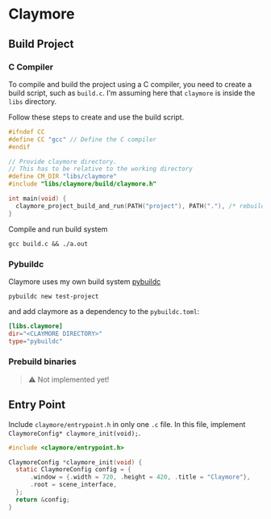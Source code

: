 # Claymore

## Build Project

### C Compiler

To compile and build the project using a C compiler, you need to create a build script, such as `build.c`. 
I'm assuming here that `claymore` is inside the `libs` directory.

Follow these steps to create and use the build script.
```c
#ifndef CC
#define CC "gcc" // Define the C compiler
#endif

// Provide claymore directory.
// This has to be relative to the working directory
#define CM_DIR "libs/claymore"
#include "libs/claymore/build/claymore.h"

int main(void) {
  claymore_project_build_and_run(PATH("project"), PATH("."), /* rebuild = */ true);
}
```

Compile and run build system
```terminal
gcc build.c && ./a.out
```

### Pybuildc

Claymore uses my own build system [pybuildc](https://github.com/Code-Nycticebus/pybuildc)

```
pybuildc new test-project
```

and add claymore as a dependency to the `pybuildc.toml`:

```toml
[libs.claymore]
dir="<CLAYMORE DIRECTORY>" 
type="pybuildc"
```

### Prebuild binaries

> :warning: Not implemented yet!


## Entry Point

Include `claymore/entrypoint.h` in only one  `.c` file. In this file, implement `ClaymoreConfig* claymore_init(void);`. 

```c
#include <claymore/entrypoint.h>

ClaymoreConfig *claymore_init(void) {
  static ClaymoreConfig config = {
      .window = {.width = 720, .height = 420, .title = "Claymore"},
      .root = scene_interface,
  };
  return &config;
}
```
